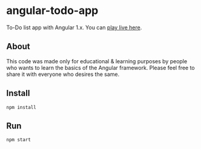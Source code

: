 # angular-todo-app

To-Do list app with Angular 1.x. You can [play live here](https://angular-todo-app-rocks.herokuapp.com/).

## About

This code was made only for educational & learning purposes by people who wants to learn the basics of the Angular framework. Please feel free to share it with everyone who desires the same.

## Install

```
npm install
```

## Run

```
npm start
```
